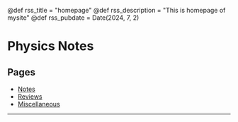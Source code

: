 @def rss_title = "homepage"
@def rss_description = "This is homepage of mysite"
@def rss_pubdate = Date(2024, 7, 2)

# Physics Notes

<!-- ## Abstract -->

<!--\tableofcontents you can use \toc as well -->




## Pages

* [Notes](/NOTE/NOTE/)
* [Reviews](/REVIEW/REVIEW/)
* [Miscellaneous](/MISCELLANEOUS/MISCELLANEOUS/)

---

